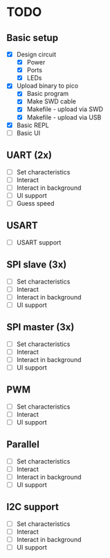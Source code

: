 # TODO

## Basic setup
- [x] Design circuit
  - [x] Power
  - [x] Ports
  - [x] LEDs
- [x] Upload binary to pico
  - [x] Basic program
  - [x] Make SWD cable
  - [x] Makefile - upload via SWD
  - [x] Makefile - upload via USB
- [x] Basic REPL
- [ ] Basic UI

## UART (2x)
- [ ] Set characteristics
- [ ] Interact
- [ ] Interact in background
- [ ] UI support
- [ ] Guess speed

## USART
- [ ] USART support

## SPI slave (3x)
- [ ] Set characteristics
- [ ] Interact
- [ ] Interact in background
- [ ] UI support

## SPI master (3x)
- [ ] Set characteristics
- [ ] Interact
- [ ] Interact in background
- [ ] UI support
      
## PWM
- [ ] Set characteristics
- [ ] Interact
- [ ] UI support

## Parallel
- [ ] Set characteristics
- [ ] Interact
- [ ] Interact in background
- [ ] UI support

## I2C support
- [ ] Set characteristics
- [ ] Interact
- [ ] Interact in background
- [ ] UI support
